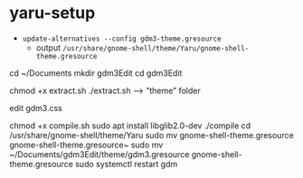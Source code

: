 # yaru-setup

* `update-alternatives --config gdm3-theme.gresource`
  * output `/usr/share/gnome-shell/theme/Yaru/gnome-shell-theme.gresource`

cd ~/Documents
mkdir gdm3Edit
cd gdm3Edit

chmod +x extract.sh
./extract.sh
--> "theme" folder

edit gdm3.css

chmod +x compile.sh
sudo apt install libglib2.0-dev
./compile
cd /usr/share/gnome-shell/theme/Yaru
sudo mv gnome-shell-theme.gresource gnome-shell-theme.gresource~
sudo mv ~/Documents/gdm3Edit/theme/gdm3.gresource gnome-shell-theme.gresource
sudo systemctl restart gdm
